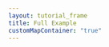 ```yaml
---
layout: tutorial_frame
title: Full Example
customMapContainer: "true"
---
```

<div id='map' style='width: 600px; height: 400px;'></div>
<script type="module">
	import L, {Map, TileLayer, Marker, Circle, Polygon, Popup} from 'leaflet';

	const map = new Map('map').setView([51.505, -0.09], 13);

	const tiles = new TileLayer('https://tile.openstreetmap.org/{z}/{x}/{y}.png', {
		maxZoom: 19,
		attribution: '&copy; <a href="http://www.openstreetmap.org/copyright">OpenStreetMap</a>'
	}).addTo(map);

	const marker = new Marker([51.5, -0.09]).addTo(map)
		.bindPopup('<b>Hello world!</b><br />I am a popup.').openPopup();

	const circle = new Circle([51.508, -0.11], {
		color: 'red',
		fillColor: '#f03',
		fillOpacity: 0.5,
		radius: 500
	}).addTo(map).bindPopup('I am a circle.');

	const polygon = new Polygon([
		[51.509, -0.08],
		[51.503, -0.06],
		[51.51, -0.047]
	]).addTo(map).bindPopup('I am a polygon.');


	const popup = new Popup()
		.setLatLng([51.513, -0.09])
		.setContent('I am a standalone popup.')
		.openOn(map);

	function onMapClick(e) {
		popup
			.setLatLng(e.latlng)
			.setContent(`You clicked the map at ${e.latlng.toString()}`)
			.openOn(map);
	}

	map.on('click', onMapClick);

	globalThis.L = L; // only for debugging in the developer console
	globalThis.map = map; // only for debugging in the developer console
</script>
